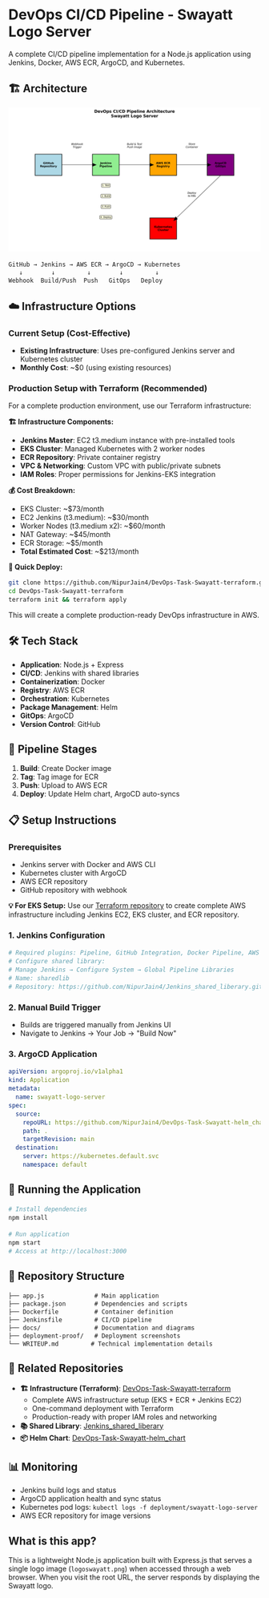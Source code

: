 # DevOps CI/CD Pipeline - Swayatt Logo Server

A complete CI/CD pipeline implementation for a Node.js application using Jenkins, Docker, AWS ECR, ArgoCD, and Kubernetes.

## 🏗️ Architecture

![Architecture Diagram](docs/architecture.png)

```
GitHub → Jenkins → AWS ECR → ArgoCD → Kubernetes
   ↓        ↓         ↓        ↓         ↓
Webhook  Build/Push  Push   GitOps   Deploy
```

## ☁️ Infrastructure Options

### Current Setup (Cost-Effective)
- **Existing Infrastructure**: Uses pre-configured Jenkins server and Kubernetes cluster
- **Monthly Cost**: ~$0 (using existing resources)

### Production Setup with Terraform (Recommended)
For a complete production environment, use our Terraform infrastructure:

**🏗️ Infrastructure Components:**
- **Jenkins Master**: EC2 t3.medium instance with pre-installed tools
- **EKS Cluster**: Managed Kubernetes with 2 worker nodes
- **ECR Repository**: Private container registry
- **VPC & Networking**: Custom VPC with public/private subnets
- **IAM Roles**: Proper permissions for Jenkins-EKS integration

**💰 Cost Breakdown:**
- EKS Cluster: ~$73/month
- EC2 Jenkins (t3.medium): ~$30/month  
- Worker Nodes (t3.medium x2): ~$60/month
- NAT Gateway: ~$45/month
- ECR Storage: ~$5/month
- **Total Estimated Cost**: ~$213/month

**🚀 Quick Deploy:**
```bash
git clone https://github.com/NipurJain4/DevOps-Task-Swayatt-terraform.git
cd DevOps-Task-Swayatt-terraform
terraform init && terraform apply
```

This will create a complete production-ready DevOps infrastructure in AWS.

## 🛠️ Tech Stack

- **Application**: Node.js + Express
- **CI/CD**: Jenkins with shared libraries
- **Containerization**: Docker
- **Registry**: AWS ECR
- **Orchestration**: Kubernetes
- **Package Management**: Helm
- **GitOps**: ArgoCD
- **Version Control**: GitHub

## 🚀 Pipeline Stages

1. **Build**: Create Docker image
2. **Tag**: Tag image for ECR
3. **Push**: Upload to AWS ECR
4. **Deploy**: Update Helm chart, ArgoCD auto-syncs

## 📋 Setup Instructions

### Prerequisites
- Jenkins server with Docker and AWS CLI
- Kubernetes cluster with ArgoCD
- AWS ECR repository
- GitHub repository with webhook

**💡 For EKS Setup:** Use our [Terraform repository](https://github.com/NipurJain4/DevOps-Task-Swayatt-terraform.git) to create complete AWS infrastructure including Jenkins EC2, EKS cluster, and ECR repository.

### 1. Jenkins Configuration
```bash
# Required plugins: Pipeline, GitHub Integration, Docker Pipeline, AWS Steps
# Configure shared library:
# Manage Jenkins → Configure System → Global Pipeline Libraries
# Name: sharedlib
# Repository: https://github.com/NipurJain4/Jenkins_shared_liberary.git
```

### 2. Manual Build Trigger
- Builds are triggered manually from Jenkins UI
- Navigate to Jenkins → Your Job → "Build Now"

### 3. ArgoCD Application
```yaml
apiVersion: argoproj.io/v1alpha1
kind: Application
metadata:
  name: swayatt-logo-server
spec:
  source:
    repoURL: https://github.com/NipurJain4/DevOps-Task-Swayatt-helm_chart.git
    path: .
    targetRevision: main
  destination:
    server: https://kubernetes.default.svc
    namespace: default
```

## 🧪 Running the Application

```bash
# Install dependencies
npm install

# Run application
npm start
# Access at http://localhost:3000
```

## 📁 Repository Structure

```
├── app.js              # Main application
├── package.json        # Dependencies and scripts
├── Dockerfile          # Container definition
├── Jenkinsfile         # CI/CD pipeline
├── docs/               # Documentation and diagrams
├── deployment-proof/   # Deployment screenshots
└── WRITEUP.md         # Technical implementation details
```

## 🔗 Related Repositories

- **🏗️ Infrastructure (Terraform)**: [DevOps-Task-Swayatt-terraform](https://github.com/NipurJain4/DevOps-Task-Swayatt-terraform.git)
  - Complete AWS infrastructure setup (EKS + ECR + Jenkins EC2)
  - One-command deployment with Terraform
  - Production-ready with proper IAM roles and networking
- **📚 Shared Library**: [Jenkins_shared_liberary](https://github.com/NipurJain4/Jenkins_shared_liberary.git)
- **📦 Helm Chart**: [DevOps-Task-Swayatt-helm_chart](https://github.com/NipurJain4/DevOps-Task-Swayatt-helm_chart.git)

## 📊 Monitoring

- Jenkins build logs and status
- ArgoCD application health and sync status  
- Kubernetes pod logs: `kubectl logs -f deployment/swayatt-logo-server`
- AWS ECR repository for image versions

## What is this app?

This is a lightweight Node.js application built with Express.js that serves a single logo image (`logoswayatt.png`) when accessed through a web browser. When you visit the root URL, the server responds by displaying the Swayatt logo.
